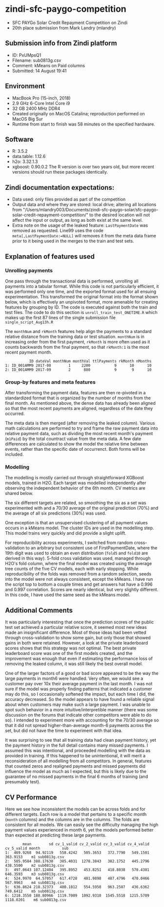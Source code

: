 # zindi-sfc-paygo-competition
* SFC PAYGo Solar Credit Repayment Competition on Zindi
* 20th place submission from Mark Landry (mlandry)

## Submission info from Zindi platform
* ID: PxUMpsQ1
* Filename: sub0813g.csv
* Comment: kMeans on Paid columns
* Submitted: 14 August 19:41

## Environment
* MacBook Pro (15-inch, 2018)
* 2.9 GHz 6-Core Intel Core i9
* 32 GB 2400 MHz DDR4
* Created originally on MacOS Catalina; reproduction performed on MacOS Big Sur
* Runtime from start to finish was 58 minutes on the specified hardware.

## Software
* R: 3.5.2
* data.table: 1.12.6
* h2o: 3.32.1.3
* xgboost: 0.90.0.2
The R version is over two years old, but more recent versions should run these packages identically.

## Zindi documentation expectations:
* Data used: only files provided as part of the competition
* Output data and where they are stored: local drive; altering all locations from "/Users/mlandry003/Documents/zindi-sfc-paygo-solar/sfc-paygo-solar-credit-repayment-competition/" to the desired location will not affect the input or output, as long as both exist at the same level. 
* Extra note on the usage of the leaked feature: `LastPaymentDate` was removed as requested. Line99 uses the code `meta[,LastPaymentDate:=NULL]` will removes it from the meta data frame prior to it being used in the merges to the train and test sets.

## Explanation of features used

### Unrolling payments
One pass through the transactional data is performed, unrolling all payments into a tabular format. While this code is not particularly efficient, it was performed only one time, and the exported format used for all ensuing experimentation. This transformed the original format into the format shown below, which is effectively an unpivoted format, more amenable for creating features by grouping by ID. The code is executed against both the train and test files.
The code to do this section is `unroll_train_test_ONETIME.R` which makes up the first 87 lines of the single submission file `single_script_Aug13h.R`

The `monthNum` and `rkMonth` features help align the payments to a standard relative distance from the training data or test situation. `monthNum` is in increasing order from the first payment, `rkMonth` is more often used as it counts backwards from the final payment, so that `rkMonth:1` is the most recent payment month.

```
           ID dateVal monthNum monthVal ttlPayments rkMonth nMonths
1: ID_001AMM9 2017-08        1     2200           9      10      10
2: ID_001AMM9 2017-09        2      880           9       9      10
```

### Group-by features and meta features
After transforming the payment data, features are then re-pivoted in a standardized format that is organized by the number of months from the final month. As mentioned above, the dense data has already been aligned so that the most recent payments are aligned, regardless of the date they occurred.

The meta data is then merged (after removing the leaked column). Various math calculations are performed to try and frame the raw payment data into relative payment data, such as dividing the most recent month's payment (`m1Paid`) by the total countract value from the meta data. A few date differences are calculated to show the model the relative time between events, rather than the specific date of occurrenct. Both forms will be included.

### Modelling
The modelling is mostly carried out through straightforward XGBoost models, trained in H2O. Each target was modelled independently after observing the independent behavior of the 6th month. CV metrics are shared below.

The six different targets are related, so smoothing the six as a set was experimented with and a 70/30 average of the original prediction (70%) and the average of all six predictions (30%) was used.

One exception is that an unsupervised clustering of all payment values occurs in a kMeans model. The cluster IDs are used in the modelling step. This model trains very quickly and did provide a slight uplift.

For reproducibility across experiments, I switched from random cross-validation to an arbitrary but consistent use of FirstPaymentDate, where the 19th digit was used to obtain an even distribution (`fold5` and `fold10` are derived in this way). 5-fold cross validation was used, managed through H2O's fold column, where the final model was created using the average tree counts of the five CV models, each with early stopping.
While reproducibility of the folds was removed from a random selection, seeds into the model were not always consistent, except the kMeans. I have run the script top to bottom a couple times and get answers hat have a 0.996 and 0.997 correlation. Scores are nearly identical, but very slightly different. In this code, I have used the same seed as the kMeans model.

## Additional Comments
It was particularly interesting that once the prediction scores of the public test set achieved a particular relative score, it seemed most new ideas made an insignificant difference. Most of those ideas had been vetted through cross-validation to show some gain, but only those that showed gains in both were retained. However, a look at the private leaderboard scores shows that this strategy was not optimal. The best private leaderboard score was one of the first models created, and the improvement was enough that even if estimating the performance loss of removing the leaked column, it was still likely the best overall model.

One of the larger factors of a good or bad score appeared to be the way the large payments in month6 were handled. Very often, we would see a customer pay over 10x their average payment in the last month. I was not sure if the model was properly finding patterns that indicated a customer may do this, so I occasionally softened the impact, but each time I did, the accuracy decreased. So the model appears to have found a reliable signal about when customers may make such a large payment. I was unable to spot such behavior in a more intuitive/interpretible manner (there was some discussion on the forums that indicate other competitors were able to do so). I intended to experiment more with accounting for the 70/30 average so that it did not spread higher-than-average month-6 payments across the set, but did not have the time to experiment with that idea.

It was surprising to see that all training data had clean payment history, yet the payment history in the full detail contains many missed payments. I assumed this was intentional, and proceeded modelling with the data as provided in training. If this happened to be unintentional, it will merit a reconsideration of all modelling from all competitors. In general, features that counted zeros and realigned payments and missed payments did influence the model as much as I expected, but this is likely due to the guarantee of no missed payments in the final 6 months of training (and presumably test).

## CV Performance

Here we see how inconsistent the models can be across folds and for different targets.
Each row is a model that pertains to a specific month (`month` columns) and the columns are in the columns. The folds are consistent for all models. We can easily see the difficulty managing the high payment values experienced in month 6, yet the models performed better than expected at predicting these large payments.

```
        mean        sd cv_1_valid cv_2_valid cv_3_valid cv_4_valid cv_5_valid month          sub
1:  469.9268  94.92119   558.4242   505.3653   372.7790   549.1501   363.9153    m1 sub0813g.csv
2:  585.9584 388.17630   385.4031  1278.3843   382.1752   445.2796   438.5500    m2 sub0813g.csv
3:  497.0643 107.12404   395.8952   453.8251   418.8038   570.4381   646.3593    m3 sub0813g.csv
4:  524.9970  64.57057   617.4728   481.9898   487.4796   470.0466   567.9963    m4 sub0813g.csv
5:  636.8624 218.32373   480.1812   554.5950   963.2587   436.6362   749.6412    m5 sub0813g.csv
6: 1218.3550 188.80966  1119.7009  1092.9310  1545.5518  1215.5709  1118.0201    m6 sub0813g.csv
```
